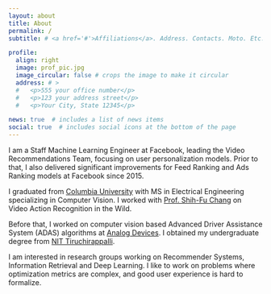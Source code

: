 ```yaml
---
layout: about
title: About
permalink: /
subtitle: # <a href='#'>Affiliations</a>. Address. Contacts. Moto. Etc.

profile:
  align: right
  image: prof_pic.jpg
  image_circular: false # crops the image to make it circular
  address: # >
  #   <p>555 your office number</p>
  #   <p>123 your address street</p>
  #   <p>Your City, State 12345</p>

news: true  # includes a list of news items
social: true  # includes social icons at the bottom of the page
---
```


I am a Staff Machine Learning Engineer at Facebook, leading the Video Recommendations Team, focusing on user personalization models. Prior to that, I also delivered significant improvements for Feed Ranking and Ads Ranking models at Facebook since 2015.

I graduated from [Columbia University](https://www.columbia.edu/) with MS in Electrical Engineering specializing in Computer Vision. I worked with [Prof. Shih-Fu Chang](https://www.ee.columbia.edu/~sfchang) on Video Action Recognition in the Wild.

Before that, I worked on computer vision based Advanced Driver Assistance System (ADAS) algorithms at [Analog Devices](https://www.analog.com/en/index.html). I obtained my undergraduate degree from [NIT Tiruchirappalli](https://www.nitt.edu).

I am interested in research groups working on Recommender Systems, Information Retrieval and Deep Learning. I like to work on problems where optimization metrics are complex, and good user experience is hard to formalize.

<!-- Write your biography here. Tell the world about yourself. Link to your favorite [subreddit](http://reddit.com). You can put a picture in, too. The code is already in, just name your picture `prof_pic.jpg` and put it in the `img/` folder.

Put your address / P.O. box / other info right below your picture. You can also disable any these elements by editing `profile` property of the YAML header of your `_pages/about.md`. Edit `_bibliography/papers.bib` and Jekyll will render your [publications page](/al-folio/publications/) automatically.

Link to your social media connections, too. This theme is set up to use [Font Awesome icons](http://fortawesome.github.io/Font-Awesome/) and [Academicons](https://jpswalsh.github.io/academicons/), like the ones below. Add your Facebook, Twitter, LinkedIn, Google Scholar, or just disable all of them. -->
